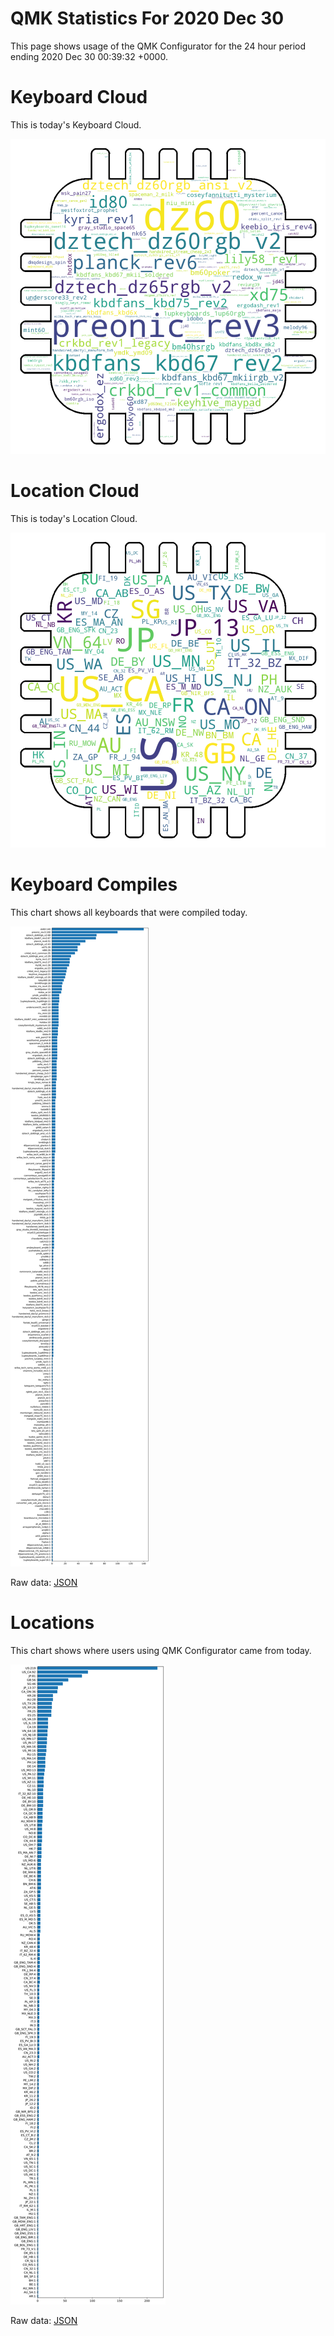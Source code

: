# QMK Statistics For 2020 Dec 30

This page shows usage of the QMK Configurator for the 24 hour period ending 2020 Dec 30 00:39:32 +0000.

# Keyboard Cloud

This is today's Keyboard Cloud.

<img src="reports/20201230/keyboards_wordcloud.png">

# Location Cloud

This is today's Location Cloud.

<img src="reports/20201230/locations_wordcloud.png">

# Keyboard Compiles

This chart shows all keyboards that were compiled today.

<img src="reports/20201230/keyboards.svg">

Raw data: [JSON](reports/20201230/keyboards.json ':ignore')

# Locations

This chart shows where users using QMK Configurator came from today.

<img src="reports/20201230/locations.svg">

Raw data: [JSON](reports/20201230/locations.json ':ignore')
    